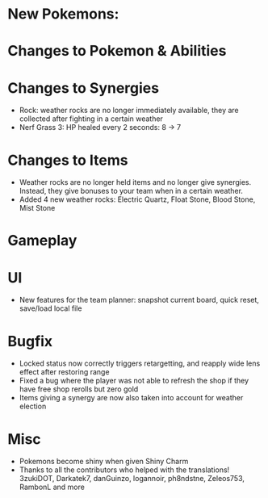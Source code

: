 # New Pokemons:

# Changes to Pokemon & Abilities

# Changes to Synergies

- Rock: weather rocks are no longer immediately available, they are collected after fighting in a certain weather
- Nerf Grass 3: HP healed every 2 seconds: 8 → 7

# Changes to Items

- Weather rocks are no longer held items and no longer give synergies. Instead, they give bonuses to your team when in a certain weather.
- Added 4 new weather rocks: Electric Quartz, Float Stone, Blood Stone, Mist Stone

# Gameplay

# UI

- New features for the team planner: snapshot current board, quick reset, save/load local file

# Bugfix

- Locked status now correctly triggers retargetting, and reapply wide lens effect after restoring range
- Fixed a bug where the player was not able to refresh the shop if they have free shop rerolls but zero gold
- Items giving a synergy are now also taken into account for weather election

# Misc

- Pokemons become shiny when given Shiny Charm
- Thanks to all the contributors who helped with the translations! 3zukiDOT, Darkatek7, danGuinzo, logannoir, ph8ndstne, Zeleos753, RambonL and more